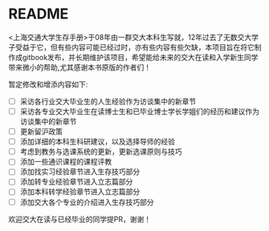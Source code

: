 # README

<上海交通大学生存手册>于08年由一群交大本科生写就，12年过去了无数交大学子受益于它，但有些内容可能已经过时，亦有些内容有些欠缺，本项目旨在将它制作成gitbook发布，并长期维护该项目，希望能给未来的交大在读和入学新生同学带来微小的帮助,尤其感谢本书原版的作者们！

暂定修改和增添内容如下:

- [ ] 采访各行业交大毕业生的人生经验作为访谈集中的新章节
- [ ] 采访各专业交大毕业生在读博士生和已毕业博士学长学姐们的经历和建议作为访谈集中的新章节
- [ ] 更新留沪政策
- [ ] 添加详细的本科生科研建议，以及选择导师的经验
- [ ] 考虑到教务与选课系统的更新，更新选课原则与技巧
- [ ] 添加一些通识课程的课程评教
- [ ] 添加找实习经验章节进入生存技巧部分
- [ ] 添加转专业经验章节进入立志篇部分
- [ ] 添加本科转学经验章节进入立志篇部分
- [ ] 添加交大各个专业的介绍进入生存技巧部分

欢迎交大在读与已经毕业的同学提PR，谢谢！
